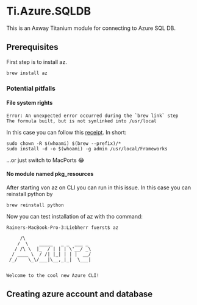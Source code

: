 # Ti.Azure.SQLDB

This is an Axway Titanium module for connecting to Azure SQL DB.

## Prerequisites

First step is to install az.

```
brew install az
```

### Potential pitfalls

#### File system rights
```
Error: An unexpected error occurred during the `brew link` step
The formula built, but is not symlinked into /usr/local
```

In this case you can follow this [receipt](https://gist.github.com/dalegaspi/7d336944041f31466c0f9c7a17f7d601). In short:

```
sudo chown -R $(whoami) $(brew --prefix)/*
sudo install -d -o $(whoami) -g admin /usr/local/Frameworks
```
...or just switch to MacPorts 😂

#### No module named pkg_resources

After starting von az on CLI you can run in this issue. In this case you can reinstall python by

```
brew reinstall python
```

Now you can test installation of az with tho command:

```
Rainers-MacBook-Pro-3:Liebherr fuerst$ az

     /\
    /  \    _____   _ _  ___ _
   / /\ \  |_  / | | | \'__/ _\
  / ____ \  / /| |_| | | |  __/
 /_/    \_\/___|\__,_|_|  \___|


Welcome to the cool new Azure CLI!
```

## Creating azure account and database
	